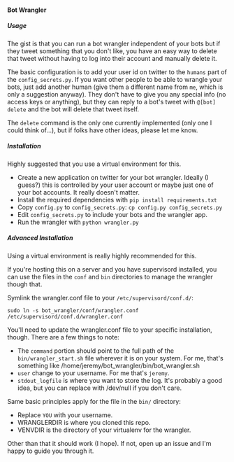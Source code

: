 #### Bot Wrangler

##### Usage

The gist is that you can run a bot wrangler independent of your bots but if they tweet something that you don't like, you have an easy way to delete that tweet without having to log into their account and manually delete it.

The basic configuration is to add your user id on twitter to the `humans` part of the `config_secrets.py`. If you want other people to be able to wrangle your bots, just add another human (give them a different name from `me`, which is only a suggestion anyway). They don't have to give you any special info (no access keys or anything), but they can reply to a bot's tweet with `@[bot] delete` and the bot will delete that tweet itself.

The `delete` command is the only one currently implemented (only one I could think of...), but if folks have other ideas, please let me know.

##### Installation

Highly suggested that you use a virtual environment for this.

* Create a new application on twitter for your bot wrangler. Ideally (I guess?) this is controlled by your user account or maybe just one of your bot accounts. It really doesn't matter.
* Install the required dependencies with `pip install requirements.txt`
* Copy `config.py` to `config_secrets.py`: `cp config.py config_secrets.py`
* Edit `config_secrets.py` to include your bots and the wrangler app.
* Run the wrangler with `python wrangler.py`


##### Advanced Installation

Using a virtual environment is really highly recommended for this.

If you're hosting this on a server and you have supervisord installed, you can use the files in the `conf` and `bin` directories to manage the wrangler though that.

Symlink the wrangler.conf file to your `/etc/supervisord/conf.d/`:

    sudo ln -s bot_wrangler/conf/wrangler.conf /etc/supervisord/conf.d/wrangler.conf

You'll need to update the wrangler.conf file to your specific installation, though. There are a few things to note:

* The `command` portion should point to the full path of the `bin/wrangler_start.sh` file wherever it is on your system. For me, that's something like /home/jeremy/bot_wrangler/bin/bot_wrangler.sh
* `user` change to your username. For me that's `jeremy`.
* `stdout_logfile` is where you want to store the log. It's probably a good idea, but you can replace with /dev/null if you don't care.

Same basic principles apply for the file in the `bin/` directory:

* Replace `YOU` with your username.
* WRANGLERDIR is where you cloned this repo.
* VENVDIR is the directory of your virtualenv for the wrangler.

Other than that it should work (I hope). If not, open up an issue and I'm happy to guide you through it.
